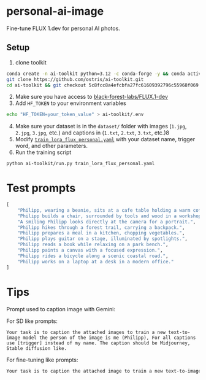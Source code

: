 # personal-ai-image

Fine-tune FLUX 1.dev for personal AI photos. 

## Setup

1. clone toolkit
```bash
conda create -n ai-toolkit python=3.12 -c conda-forge -y && conda activate ai-toolkit
git clone https://github.com/ostris/ai-toolkit.git
cd ai-toolkit && git checkout 5c8fcc8a4efcbfa27fc61609392796c55968f069 && git submodule update --init --recursive && pip install torch && pip install -r requirements.txt
```

2. Make sure you have access to [black-forest-labs/FLUX.1-dev](https://huggingface.co/black-forest-labs/FLUX.1-dev) 
3. Add `HF_TOKEN` to your environment variables 
```bash
echo "HF_TOKEN=your_token_value" > ai-toolkit/.env
```
4. Make sure your dataset is in the `dataset/` folder with images (`1.jpg`, `2.jpg`, `3.jpg`, etc.) and captions in (`1.txt`, `2.txt`, `3.txt`, etc.)8
5. Modify [`train_lora_flux_personal.yaml`](train_lora_flux_personal.yaml) with your dataset name, trigger word, and other parameters.
6. Run the training script
```bash
python ai-toolkit/run.py train_lora_flux_personal.yaml
```

# Test prompts 

```python
[
    "Philipp, wearing a beanie, sits at a cafe table holding a warm coffee cup.",
    "Philipp builds a chair, surrounded by tools and wood in a workshop.",
    "A smiling Philipp looks directly at the camera for a portrait.",
    "Philipp hikes through a forest trail, carrying a backpack.",
    "Philipp prepares a meal in a kitchen, chopping vegetables.",
    "Philipp plays guitar on a stage, illuminated by spotlights.",
    "Philipp reads a book while relaxing on a park bench.",
    "Philipp paints a canvas with a focused expression.",
    "Philipp rides a bicycle along a scenic coastal road.",
    "Philipp works on a laptop at a desk in a modern office."
]
```


# Tips

Prompt used to caption image with Gemini:

For SD like prompts:
````
Your task is to caption the attached images to train a new text-to-image model the person of the image is me (Philipp), For all captions use [trigger] instead of my name. The caption should be Midjourney, Stable diffusion like.
````
For fine-tuning like prompts:
```bash
Your task is to caption the attached image to train a new text-to-image model. The person in the image is me (Philipp); for all captions, use [trigger] instead of my name. Caption this image in detail, single sentence. Describe what you see.
```